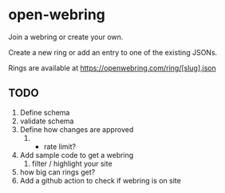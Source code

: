 # open-webring

Join a webring or create your own.

Create a new ring or add an entry to one of the existing JSONs.

Rings are available at https://openwebring.com/ring/[slug].json

## TODO

1. Define schema
2. validate schema
3. Define how changes are approved
   1. - rate limit?
4. Add sample code to get a webring
   1. filter / highlight your site
5. how big can rings get?
6. Add a github action to check if webring is on site
